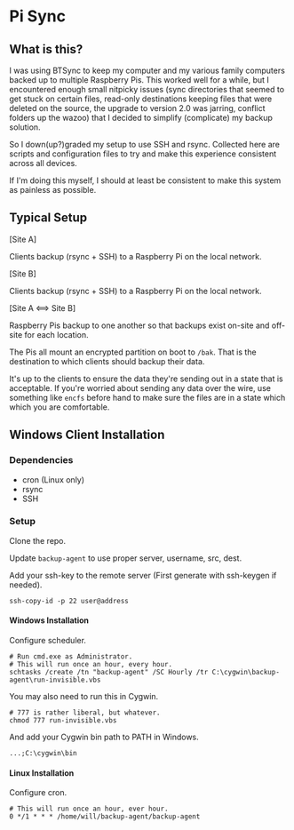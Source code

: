 # Pi Sync

## What is this?

I was using BTSync to keep my computer and my various family computers backed up to multiple Raspberry Pis.  This worked well for a while, but I encountered enough small nitpicky issues (sync directories that seemed to get stuck on certain files, read-only destinations keeping files that were deleted on the source, the upgrade to version 2.0 was jarring, conflict folders up the wazoo) that I decided to simplify (complicate) my backup solution.

So I down(up?)graded my setup to use SSH and rsync.  Collected here are scripts and configuration files to try and make this experience consistent across all devices.

If I'm doing this myself, I should at least be consistent to make this system as painless as possible.

## Typical Setup

[Site A]

Clients backup (rsync + SSH) to a Raspberry Pi on the local network.

[Site B]

Clients backup (rsync + SSH) to a Raspberry Pi on the local network.

[Site A <==> Site B]

Raspberry Pis backup to one another so that backups exist on-site and off-site for each location.

The Pis all mount an encrypted partition on boot to `/bak`.  That is the destination to which clients should backup their data.

It's up to the clients to ensure the data they're sending out in a state that is acceptable.  If you're worried about sending any data over the wire, use something like `encfs` before hand to make sure the files are in a state which which you are comfortable.

## Windows Client Installation

### Dependencies

* cron (Linux only)
* rsync
* SSH

### Setup

Clone the repo.

Update `backup-agent` to use proper server, username, src, dest.

Add your ssh-key to the remote server (First generate with ssh-keygen if needed).

	ssh-copy-id -p 22 user@address

#### Windows Installation

Configure scheduler.

	# Run cmd.exe as Administrator.
	# This will run once an hour, every hour.
	schtasks /create /tn "backup-agent" /SC Hourly /tr C:\cygwin\backup-agent\run-invisible.vbs

You may also need to run this in Cygwin.

	# 777 is rather liberal, but whatever.
	chmod 777 run-invisible.vbs

And add your Cygwin bin path to PATH in Windows.

	...;C:\cygwin\bin

#### Linux Installation

Configure cron.

	# This will run once an hour, ever hour.
	0 */1 * * * /home/will/backup-agent/backup-agent

